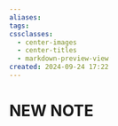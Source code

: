 ```yaml
---
aliases: 
tags: 
cssclasses:
  - center-images
  - center-titles
  - markdown-preview-view
created: 2024-09-24 17:22
---
```






# NEW NOTE
